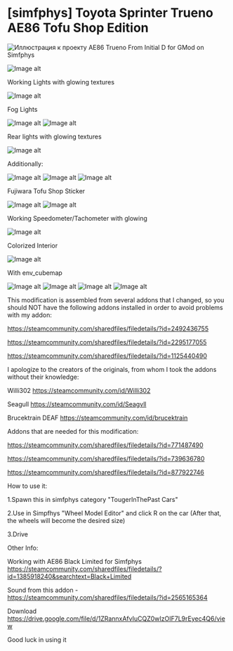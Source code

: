 # [simfphys] Toyota Sprinter Trueno AE86 Tofu Shop Edition
![Иллюстрация к проекту](https://github.com/TougerInThePast/-simfphys-Toyota-Sprinter-Trueno-AE86-Tofu-Shop-Edition/blob/main/ae86.png)
AE86 Trueno From Initial D for GMod on Simfphys

![Image alt](https://github.com/TougerInThePast/-simfphys-Toyota-Sprinter-Trueno-AE86-Tofu-Shop-Edition/blob/main/0.jpg)

Working Lights with glowing textures

![Image alt](https://github.com/TougerInThePast/-simfphys-Toyota-Sprinter-Trueno-AE86-Tofu-Shop-Edition/blob/main/2.jpg)

Fog Lights

![Image alt](https://github.com/TougerInThePast/-simfphys-Toyota-Sprinter-Trueno-AE86-Tofu-Shop-Edition/blob/main/1.jpg)
![Image alt](https://github.com/TougerInThePast/-simfphys-Toyota-Sprinter-Trueno-AE86-Tofu-Shop-Edition/blob/main/3.jpg)

Rear lights with glowing textures

![Image alt](https://github.com/TougerInThePast/-simfphys-Toyota-Sprinter-Trueno-AE86-Tofu-Shop-Edition/blob/main/4.jpg)

Additionally:

![Image alt](https://github.com/TougerInThePast/-simfphys-Toyota-Sprinter-Trueno-AE86-Tofu-Shop-Edition/blob/main/5.jpg)
![Image alt](https://github.com/TougerInThePast/-simfphys-Toyota-Sprinter-Trueno-AE86-Tofu-Shop-Edition/blob/main/6.jpg)
![Image alt](https://github.com/TougerInThePast/-simfphys-Toyota-Sprinter-Trueno-AE86-Tofu-Shop-Edition/blob/main/9.jpg)

Fujiwara Tofu Shop Sticker

![Image alt](https://github.com/TougerInThePast/-simfphys-Toyota-Sprinter-Trueno-AE86-Tofu-Shop-Edition/blob/main/7.jpg)
![Image alt](https://github.com/TougerInThePast/-simfphys-Toyota-Sprinter-Trueno-AE86-Tofu-Shop-Edition/blob/main/8.jpg)

Working Speedometer/Tachometer with glowing

![Image alt](https://github.com/TougerInThePast/-simfphys-Toyota-Sprinter-Trueno-AE86-Tofu-Shop-Edition/blob/main/10.jpg)

Colorized Interior

![Image alt](https://github.com/TougerInThePast/-simfphys-Toyota-Sprinter-Trueno-AE86-Tofu-Shop-Edition/blob/main/11.jpg)

With env_cubemap

![Image alt](https://github.com/TougerInThePast/-simfphys-Toyota-Sprinter-Trueno-AE86-Tofu-Shop-Edition/blob/main/13.jpg)
![Image alt](https://github.com/TougerInThePast/-simfphys-Toyota-Sprinter-Trueno-AE86-Tofu-Shop-Edition/blob/main/14.jpg)
![Image alt](https://github.com/TougerInThePast/-simfphys-Toyota-Sprinter-Trueno-AE86-Tofu-Shop-Edition/blob/main/15.jpg)
![Image alt](https://github.com/TougerInThePast/-simfphys-Toyota-Sprinter-Trueno-AE86-Tofu-Shop-Edition/blob/main/16.jpg)

This modification is assembled from several addons that I changed, so you should NOT have the following addons installed in order to avoid problems with my addon:

https://steamcommunity.com/sharedfiles/filedetails/?id=2492436755

https://steamcommunity.com/sharedfiles/filedetails/?id=2295177055

https://steamcommunity.com/sharedfiles/filedetails/?id=1125440490

I apologize to the creators of the originals, from whom I took the addons without their knowledge:

Willi302 https://steamcommunity.com/id/Willi302

Seagull https://steamcommunity.com/id/Seagvll

Brucektrain DEAF https://steamcommunity.com/id/brucektrain


Addons that are needed for this modification:

https://steamcommunity.com/sharedfiles/filedetails/?id=771487490

https://steamcommunity.com/sharedfiles/filedetails/?id=739636780

https://steamcommunity.com/sharedfiles/filedetails/?id=877922746

How to use it:

1.Spawn this in simfphys category "TougerInThePast Cars"

2.Use in Simpfhys "Wheel Model Editor" and click R on the car (After that, the wheels will become the desired size)

3.Drive

Other Info:

Working with AE86 Black Limited for Simfphys https://steamcommunity.com/sharedfiles/filedetails/?id=1385918240&searchtext=Black+Limited

Sound from this addon - https://steamcommunity.com/sharedfiles/filedetails/?id=2565165364

Download https://drive.google.com/file/d/1ZRannxAfvIuCQZ0wIzOIF7L9rEyec4Q6/view

Good luck in using it
